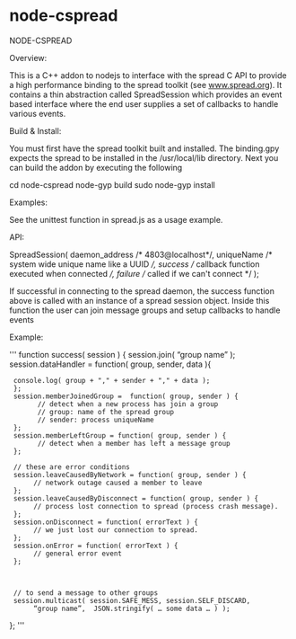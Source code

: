 # node-cspread
NODE-CSPREAD


Overview:

This is a C++ addon to nodejs to interface with the spread C API to provide
a high performance binding to the spread toolkit (see www.spread.org). It contains a thin abstraction called SpreadSession which provides an event based interface where the end user supplies a set of callbacks to handle various events. 


Build & Install:

You must first have the spread toolkit built and installed. The binding.gpy expects the
spread to be installed in the /usr/local/lib directory. Next you can build the addon by executing the following

cd node-cspread
node-gyp build
sudo node-gyp install

Examples:

   See the unittest function in spread.js as a usage example.

API:

SpreadSession( 
    daemon_address /* 4803@localhost*/,
    uniqueName /* system wide unique name like a  UUID */,
    success /* callback function executed when connected */,
    failure  /* called if we can't connect */
); 

If successful in connecting to the spread daemon, the success function
above is called with an instance of a spread session object. Inside this
function the user can join message groups and setup callbacks to handle 
events


Example:

'''
function success( session ) {
     session.join( “group name” );
     session.dataHandler = function(  group, sender, data ){

     console.log( group + "," + sender + "," + data );
     };
     session.memberJoinedGroup =  function( group, sender ) {
           // detect when a new process has join a group
           // group: name of the spread group 
           // sender: process uniqueName 
     };
     session.memberLeftGroup = function( group, sender ) {
           // detect when a member has left a message group
     };
     
     // these are error conditions
     session.leaveCausedByNetwork = function( group, sender ) {
          // network outage caused a member to leave
     };
     session.leaveCausedByDisconnect = function( group, sender ) {
          // process lost connection to spread (process crash message).
     };
     session.onDisconnect = function( errorText ) {
          // we just lost our connection to spread.
     };   
     session.onError = function( errorText ) {
          // general error event
     };



     // to send a message to other groups
     session.multicast( session.SAFE_MESS, session.SELF_DISCARD,
          “group name”,  JSON.stringify( … some data … ) );


}; 
'''
